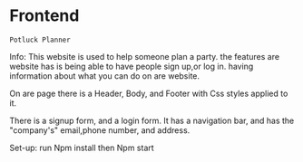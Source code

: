# Frontend

    Potluck Planner

Info:
This website is used to help someone plan a party. the features are website has is being able to have people sign up,or log in. having information about what you can do on are website. 

On are page there is a Header, Body, and Footer with Css styles applied to it.

There is a signup form, and a login form. It has a navigation bar, and has the "company's" email,phone number, and address.


Set-up:
run Npm install then Npm start
